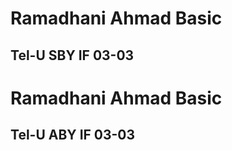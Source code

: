 # Ramadhani Ahmad Basic
## Tel-U SBY IF 03-03

Ramadhani Ahmad Basic
================================================================
Tel-U ABY IF 03-03
----------------------------------------------------------------
